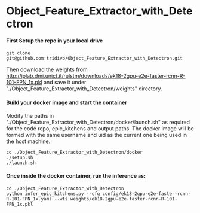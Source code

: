 # Object_Feature_Extractor_with_Detectron

#### First Setup the repo in your local drive
```
git clone git@github.com:tridivb/Object_Feature_Extractor_with_Detectron.git
```

Then download the weights from http://iplab.dmi.unict.it/rulstm/downloads/ek18-2gpu-e2e-faster-rcnn-R-101-FPN_1x.pkl and save it under "./Object_Feature_Extractor_with_Detectron/weights" directory.

#### Build your docker image and start the container
Modify the paths in "./Object_Feature_Extractor_with_Detectron/docker/launch.sh" as required for the code repo, epic_kitchens and output paths.
The docker image will be formed with the same username and uid as the current one being used in the host machine.

```
cd ./Object_Feature_Extractor_with_Detectron/docker
./setup.sh
./launch.sh
```

#### Once inside the docker container, run the inference as:

```
cd ./Object_Feature_Extractor_with_Detectron
python infer_epic_kitchens.py --cfg config/ek18-2gpu-e2e-faster-rcnn-R-101-FPN_1x.yaml --wts weights/ek18-2gpu-e2e-faster-rcnn-R-101-FPN_1x.pkl
```